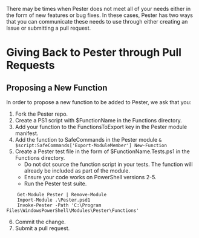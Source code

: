 There may be times when Pester does not meet all of your needs either in the form of new features or bug fixes. In these cases, Pester has two ways that you can communicate these needs to use through either creating an Issue or submitting a pull request.


# Giving Back to Pester through Pull Requests

## Proposing a New Function

In order to propose a new function to be added to Pester, we ask that you:

1. Fork the Pester repo.
2. Create a PS1 script with $FunctionName in the Functions directory.
3. Add your function to the FunctionsToExport key in the Pester module manifest.
4. Add the function to SafeCommands in the Pester module
   `& $script:SafeCommands['Export-ModuleMember'] New-Function`
5. Create a Pester test file in the form of $FunctionName.Tests.ps1 in the Functions directory.
   - Do not dot source the function script in your tests. The function will already be included as part of the module.
   - Ensure your code works on PowerShell versions 2-5.
   - Run the Pester test suite.
````
    Get-Module Pester | Remove-Module 
    Import-Module .\Pester.psd1
    Invoke-Pester -Path 'C:\Program Files\WindowsPowerShell\Modules\Pester\Functions'
````
6. Commit the change.
7. Submit a pull request.